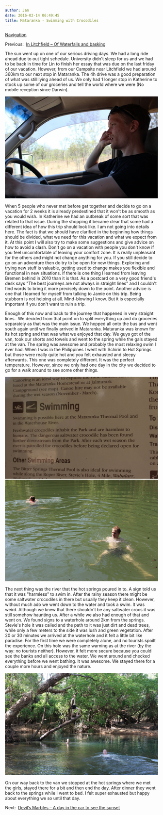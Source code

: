 ```yaml
---
author: Jan
date: 2016-02-14 06:49:45
title: Mataranka - Swimming with Crocodiles
---
```


[Navigation](/posts/30-der-stuart-highway/)

Previous:  [In Litchfield – Of Waterfalls and basking](../day_04)

The sun went up on one of our serious driving days. We had a long ride ahead
due to out tight schedule. University didn't sleep for us and we had to
be back in time for Lin to finish her essay that was due on the last friday of
our vacation. However, from our Campsite near Litchfield we had around 360km to
our next stop in Mataranka. The 4h drive was a good preparation of what was
still lying ahead of us. We only had 1 longer stop in Katherine to stock up
some of our groceries and tell the world where we were (No mobile reception
since Darwin).

![](images/jan.jpg)

When 5 people who never met before get together and decide to go on a vacation
for 2 weeks it is already predestined that it won't be as smooth as you
would wish. In Katherine we had an outbreak of some sort that was related to
that issue. During the shopping it became clear that some had a different
idea of how this trip should look like. I am not going into details here. The
fact is that we should have clarified in the beginning how things should be
divided, what we need for this vacation and what we expect from it. At this
point I will also try to make some suggestions and give advice on how to avoid
a clash. Don't go on a vacation with people you don't know if you
feel uncomfortable of leaving your comfort zone. It is really unpleasant for
the others and might not change anything for you. If you still decide to go on
an adventure then do try to be open for new things. Exploring and trying new
stuff is valuable, getting used to change makes you flexible and functional in
new situations. If there is one thing I learned from leaving Bremen behind in
2010 than it is that. As a postcard on a very good friend's desk says
"The best journeys are not always in straight lines" and I
couldn't find words to bring it more precisely down to the point. Another
advice is one that I learned for myself from talking to Jamie on this trip.
Being stubborn is not helping at all. Mind-blowing I know. But it is especially
important if you don't want to ruin a trip.

Enough of this now and back to the journey that happened in very straight
lines.  We decided from that point on to split everything up and do groceries
separately as that was the main issue. We hopped all onto the bus and went
south again until we finally arrived in Mataranka. Mataranka was known for its
hot spring and that was what we enjoyed that day. We guys got of the van, took
our shorts and towels and went to the spring while the gals stayed at the van.
The spring was awesome and probably the most relaxing swim I ever had. When I
was in the Philippines I went with Schirin to Hot Springs but those were really
quite hot and you felt exhausted and sleepy afterwards. This one was completely
different. It was the perfect temperature. However, since we only had one day
in the city we decided to go for a walk around to see some other things.

![](images/sign.jpg)
![](images/swimming.jpg)

The next thing was the river that the hot springs poured in to. A sign told us
that it was "harmless" to swim in. After the rainy season there
might be some saltwater crocodiles in there but usually they keep it clean.
However, without much ado we went down to the water and took a swim. It was
weird. Although we knew that there shouldn't be any saltwater crocs it
was still somehow haunting us. After a while we also had enough of that and
went on. We found signs to a waterhole around 2km from the springs.
Stevie's hole it was called and the path to it was just dirt and dead
trees, while only a few meters to the side it was lush and green vegetation.
After 20 or 30 minutes we arrived at the waterhole and it felt a little bit
like paradise. For the first time we were completely alone, and no tourists
spoilt the experience. On this hole was the same warning as at the river (by
the way: no tourists neither). However, it felt more secure because you could
see the banks and all access to the water. We went around and checked
everything before we went bathing. It was awesome. We stayed there for a couple
more hours and enjoyed the nature.

![](images/pond.jpg)

On our way back to the van we stopped at the hot springs where we met the
girls, stayed there for a bit and then end the day. After dinner they went back
to the springs while I went to bed. I felt super exhausted but happy about
everything we so until that day.

Next:  [Devil’s Marbles – A day in the car to see the sunset](../day_06)
